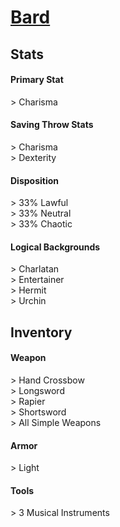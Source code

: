 <script>const page = "classTypes"</script>
# **[Bard](https://www.dndbeyond.com/classes/bard)**
## **Stats**
#### **Primary Stat**
\> Charisma
#### **Saving Throw Stats**
\> Charisma<br>
\> Dexterity
#### **Disposition**
\> 33% Lawful<br>
\> 33% Neutral<br>
\> 33% Chaotic
#### **Logical Backgrounds**
\> Charlatan<br>
\> Entertainer<br>
\> Hermit<br>
\> Urchin
## **Inventory**
#### **Weapon**
\> Hand Crossbow<br>
\> Longsword<br>
\> Rapier<br>
\> Shortsword<br>
\> All Simple Weapons
#### **Armor**
\> Light
#### **Tools**
\> 3 Musical Instruments
